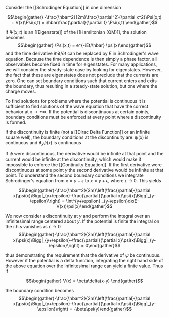 Consider the [[Schrodinger Equation]] in one dimension

$$\begin{gather} -\frac{\hbar^2}{2m}\frac{\partial^2}{\partial x^2}\Psi(x,t) + V(x)\Psi(x,t) = i\hbar\frac{\partial}{\partial t} \Psi(x,t) \end{gather}$$

If $\Psi(x,t)$ is an [[Eigenstate]] of the [[Hamiltonian (QM)]], the solution becomes 
$$\begin{gather} \Psi(x,t) = e^{-iEt/\hbar} \psi(x)\end{gather}$$
and the time derivative $i\hbar \partial/\partial t$ can be replaced by $E$ in Schrodinger's wave equation. Because the time dependence is then simply a phase factor, all observables become fixed in time for eigenstates. For many applications, we will consider the steady-state case by looking for eigenstates. However, the fact that these are eigenstates does not preclude that the currents are zero. One can set boundary conditions such that current enters and exits the boundary, thus resulting in a steady-state solution, but one where the charge moves. 

To find solutions for problems where the potential is continuous it is sufficient to find solutions of the wave equation that have the correct behavior at $x \to \pm \infty$. If the potential is discontinuous at certain points, boundary conditions must be enforced at every point where a discontinuity is formed. 

If the discontinuity is finite (not a [[Dirac Delta Function]] or an infinite square well), the boundary conditions at the discontinuity are: $\psi(x)$ is continuous and $\partial_x \psi(x)$ is continuous

If $\psi$ were discontinuous, the derivative would be infinite at that point and the current would be infinite at the discontinuity, which would make it impossible to enforce the [[Continuity Equation]]. If the first derivative were discontinuous at some point $y$ the second derivative would be infinite at that point. To understand the second boundary conditions we integrate Schrodinger's equation from $x = y -\epsilon$ to $x = y +\epsilon$, where $\epsilon \to 0$. This yields

$$\begin{gather}-\frac{\hbar^2}{2m}\left(\frac{\partial}{\partial x}\psi(x)\Bigg|_{y+\epsilon}-\frac{\partial}{\partial x}\psi(x)\Bigg|_{y-\epsilon}\right) = \int^{y+\epsilon} _{y-\epsilon}dx(E-V(x))\psi(x)\end{gather}$$

We now consider a discontinuity at $y$ and perform the integral over an infinitesimal range centered about $y$. If the potential is finite the integral on the r.h.s vanishes as $\epsilon \to 0$
$$\begin{gather}-\frac{\hbar^2}{2m}\left(\frac{\partial}{\partial x}\psi(x)\Bigg|_{y+\epsilon}-\frac{\partial}{\partial x}\psi(x)\Bigg|_{y-\epsilon}\right) = 0\end{gather}$$

thus demonstrating the requirement that the derivative of $\psi$ be continuous. However if the potential is a delta function, integrating the right hand side of the above equation over the infinitesimal range can yield a finite value. Thus if 

$$\begin{gather} V(x) = \beta\delta(x-y) \end{gather}$$

the boundary condition becomes $$\begin{gather}-\frac{\hbar^2}{2m}\left(\frac{\partial}{\partial x}\psi(x)\Bigg|_{y+\epsilon}-\frac{\partial}{\partial x}\psi(x)\Bigg|_{y-\epsilon}\right) = -\beta\psi(y)\end{gather}$$